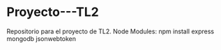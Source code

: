 # Proyecto---TL2
Repositorio para el proyecto de TL2.
Node Modules:
npm install express mongodb jsonwebtoken
